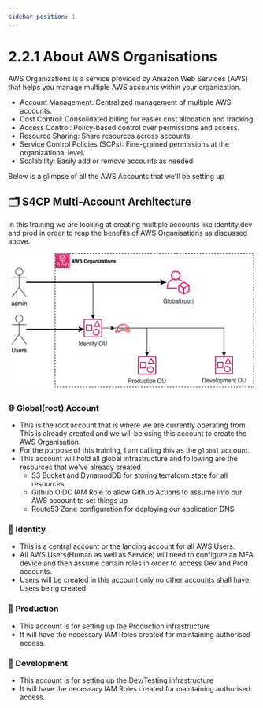 ```yaml
---
sidebar_position: 1
---
```


# 2.2.1 About AWS Organisations

AWS Organizations is a service provided by Amazon Web Services (AWS) that helps you manage multiple AWS accounts within your organization.

- Account Management: Centralized management of multiple AWS accounts.
- Cost Control: Consolidated billing for easier cost allocation and tracking.
- Access Control: Policy-based control over permissions and access.
- Resource Sharing: Share resources across accounts.
- Service Control Policies (SCPs): Fine-grained permissions at the organizational level.
- Scalability: Easily add or remove accounts as needed.

Below is a glimpse of all the AWS Accounts that we'll be setting up

## 🗂️ S4CP Multi-Account Architecture

In this training we are looking at creating multiple accounts like identity,dev and prod in order to reap the benefits of AWS Organisations as discussed above.

![](img/multi_account_s4cp.png)

### 🌐 Global(root) Account

- This is the root account that is where we are currently operating from. This is already created and we will be using this account to create the AWS Organisation.
- For the purpose of this training, I am calling this as the `global` account.
- This account will hold all global infrastructure and following are the resources that we've already created
  - S3 Bucket and DynamodDB for storing terraform state for all resources
  - Github OIDC IAM Role to allow Github Actions to assume into our AWS account to set things up
  - Route53 Zone configuration for deploying our application DNS
  
### 🔐 Identity

- This is a central account or the landing account for all AWS Users.
- All AWS Users(Human as well as Service) will need to configure an MFA device and then assume certain roles in order to access Dev and Prod accounts.
- Users will be created in this account only no other accounts shall have Users being created.

### 🚀 Production

- This account is for setting up the Production infrastructure
- It will have the necessary IAM Roles created for maintaining authorised access.

### 🚧 Development

- This account is for setting up the Dev/Testing infrastructure
- It will have the necessary IAM Roles created for maintaining authorised access.

